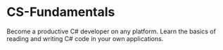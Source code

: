# CS-Fundamentals
Become a productive C# developer on any platform. Learn the basics of reading and writing C# code in your own applications.
